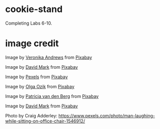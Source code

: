 # cookie-stand

Completing Labs 6-10.

# image credit

Image by <a href="https://pixabay.com/users/veronika_andrews-16688553/?utm_source=link-attribution&utm_medium=referral&utm_campaign=image&utm_content=8027337">Veronika Andrews</a> from <a href="https://pixabay.com//?utm_source=link-attribution&utm_medium=referral&utm_campaign=image&utm_content=8027337">Pixabay</a>

Image by <a href="https://pixabay.com/users/12019-12019/?utm_source=link-attribution&utm_medium=referral&utm_campaign=image&utm_content=290980">David Mark</a> from <a href="https://pixabay.com//?utm_source=link-attribution&utm_medium=referral&utm_campaign=image&utm_content=290980">Pixabay</a>

Image by <a href="https://pixabay.com/users/pexels-2286921/?utm_source=link-attribution&utm_medium=referral&utm_campaign=image&utm_content=1852928">Pexels</a> from <a href="https://pixabay.com//?utm_source=link-attribution&utm_medium=referral&utm_campaign=image&utm_content=1852928">Pixabay</a>

Image by <a href="https://pixabay.com/users/olgaozik-11540328/?utm_source=link-attribution&utm_medium=referral&utm_campaign=image&utm_content=4045035">Olga Ozik</a> from <a href="https://pixabay.com//?utm_source=link-attribution&utm_medium=referral&utm_campaign=image&utm_content=4045035">Pixabay</a>

Image by <a href="https://pixabay.com/users/pvdberg-1838397/?utm_source=link-attribution&utm_medium=referral&utm_campaign=image&utm_content=3416862">Patricia van den Berg</a> from <a href="https://pixabay.com//?utm_source=link-attribution&utm_medium=referral&utm_campaign=image&utm_content=3416862">Pixabay</a>

Image by <a href="https://pixabay.com/users/12019-12019/?utm_source=link-attribution&utm_medium=referral&utm_campaign=image&utm_content=2499022">David Mark</a> from <a href="https://pixabay.com//?utm_source=link-attribution&utm_medium=referral&utm_campaign=image&utm_content=2499022">Pixabay</a>

Photo by Craig Adderley: https://www.pexels.com/photo/man-laughing-while-sitting-on-office-chair-1546912/ 


